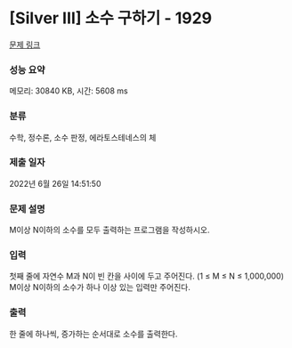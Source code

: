 # [Silver III] 소수 구하기 - 1929 

[문제 링크](https://www.acmicpc.net/problem/1929) 

### 성능 요약

메모리: 30840 KB, 시간: 5608 ms

### 분류

수학, 정수론, 소수 판정, 에라토스테네스의 체

### 제출 일자

2022년 6월 26일 14:51:50

### 문제 설명

<p style="user-select: auto !important;">M이상 N이하의 소수를 모두 출력하는 프로그램을 작성하시오.</p>

### 입력 

 <p style="user-select: auto !important;">첫째 줄에 자연수 M과 N이 빈 칸을 사이에 두고 주어진다. (1 ≤ M ≤ N ≤ 1,000,000) M이상 N이하의 소수가 하나 이상 있는 입력만 주어진다.</p>

### 출력 

 <p style="user-select: auto !important;">한 줄에 하나씩, 증가하는 순서대로 소수를 출력한다.</p>

